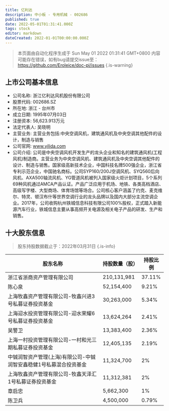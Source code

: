 ```yaml
---
title: 亿利达
description: 中小板 - 专用机械 - 002686
published: true
date: 2022-05-01T01:31:41.000Z
tags: stock
editor: markdown
dateCreated: 2022-01-01T00:00:00.000Z
---
```


> 本页面由自动化程序生成于 Sun May 01 2022 01:31:41 GMT+0800
> 内容可能存在错误，如有bug请提交issue至：https://github.com/Eroleice/doc-pi/issues
{.is-warning}

## 上市公司基本信息
- 公司名称: 浙江亿利达风机股份有限公司
- 股票代码: 002686.SZ
- 所在地: 浙江 - 台州市
- 成立日期: 1995年07月03日
- 注册资本: 56,623.913万元
- 法定代表人: 吴晓明
- 主营业务: 主营业务包括:中央空调风机，建筑通风机及中央空调其他配件的设计，制造与销售
- 公司官网: www.yilida.com
- 公司介绍: 公司是中央空调风机开发生产的龙头企业和知名的建筑通风机(工程风机)制造商。主营业务为中央空调风机、建筑通风机及中央空调其他配件的设计、制造与销售。国家级高新技术企业，中国科技名牌500强企业，浙江省专利示范企业，中国驰名商标。公司SYP160/200J空调风机、SYQ560后向风机、AXA500轴流风机、YG管道风机被列入国家级火炬计划项目，5个系列69种风机通过AMCA产品认证。产品广泛应用于机场、地铁、各类高档酒店、高级写字楼、大型商场、体育场馆等场合。公司核心客户涵盖了约克、麦克维尔、特灵、顿汉布什等世界空调行业的龙头品牌以及国内大部分主流空调企业。2017年，公司收购杭州铁城信息科技有限公司100%股权，正式踏入新能源汽车行业，铁城信息主要从事高频开关电源及相关电子产品的研发、生产和销售。


## 十大股东信息
> 股东持股数据截止于：2022年03月31日
{.is-info}

| 股东名称 | 持股数量（股） | 持股比例 |
| --- | --- | --- |
| 浙江省浙商资产管理有限公司 | 210,131,981 | 37.11% |
| 陈心泉 | 52,154,400 | 9.21% |
| 上海牧鑫资产管理有限公司-牧鑫兴进3号私募证券投资基金 | 30,263,000 | 5.34% |
| 上海迎水投资管理有限公司-迎水荣耀6号私募证券投资基金 | 13,624,264 | 2.41% |
| 吴警卫 | 13,383,400 | 2.36% |
| 上海一村投资管理有限公司-一村和光三期私募证券投资基金 | 12,405,135 | 2.19% |
| 中铖润智资产管理(上海)有限公司-中铖润智安鑫稳健1号私募混合投资基金 | 11,324,700 | 2% |
| 上海牧鑫资产管理有限公司-牧鑫天泽汇1号私募证券投资基金 | 11,312,381 | 2% |
| 章启忠 | 5,662,300 | 1% |
| 陈卫兵 | 4,500,000 | 0.79% |




